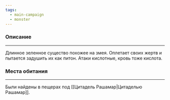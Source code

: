 ```yaml
---
tags:
  - main-campaign
  - monster
---
```

### Описание
---
Длинное зеленное существо похожее на змея. Оплетает своих жертв и пытается задушить их как питон. Атаки кислотные, кровь тоже кислота.  

### Места обитания
---
Были найдены в пещерах под [[Цитадель Рашамар|Цитаделью Рашамар]].  
